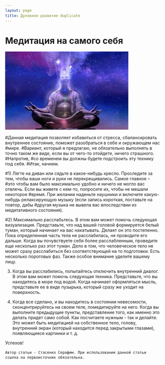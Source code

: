 ```yaml
---
layout: page
title: Духовное развитие duplicate
---
```

# Медитация на самого себя

<img src="/images/slider/default.jpg" alt="alt text" class="pull-left" title="Title" width="400" />

#Данная медитация позволяет избавиться от стресса, сбалансировать внутреннее состояние, поможет разобраться в себе и окружающем нас #мире.
#Вариант, который я предлагаю, не обязательно выполнять в точно таком же виде, если вы от чего-то отойдете, ничего страшного. #Напротив, #со временем вы должны будете подстроить эту технику под себя. 
#Итак, начнем.

#1) Лягте на диван или сядьте в какое-нибудь кресло. Проследите за  тем, чтобы ваши ноги и руки не перекрещивались. Самое главное – #это чтобы вам было максимально удобно и ничего не могло вас отвлечь. Если вы живете с кем-то, попросите их, чтобы не мешали некоторое #время. При желании наденьте наушники и включите какую-нибудь релаксирующую музыку (если запись короткая, поставьте на повтор, дабы #другая музыка не вывела вас впоследствии из медитативного состояния).

#2) Максимально расслабьтесь. В этом вам может помочь следующая визуализация. Представьте, что над вашей головой формируется белый туман, который начинает на вас накатывать. Делает он это постепенно. Пока определенная часть тела не расслабилась, не проводите его дальше. Когда вы почувствуете себя более расслабленным, проведите еще несколько раз этот туман. Дело в том, что человеческое тело не может сразу расслабиться без соответствующей на то подготовки. Есть несколько пороговых фаз. Также особое внимание уделите вашему лицу.

3) Когда вы расслабились, попытайтесь отключить внутренний диалог. В этом вам может помочь следующая техника. Представьте, что вы находитесь в море под водой. Когда начинает оформляться мысль, представьте ее в виде пузырька, который сразу же уходит на поверхность.

4) Когда все сделано, и вы находитесь в состоянии невесомости, сконцентрируйтесь на своем теле, помедитируйте на него. Когда вы выполните предыдущие пункты, представление того, как именно это делать придет само собой. Как посчитаете нужным - так и делайте. Это может быть медитацией на собственное тело, голову, внутренний экран (который находится перед закрытыми глазами), появляющиеся картинки и т. д.

Успехов!

	Автор статьи - Стасенко Серафим. При использовании данной статьи ссылка на первоисточник обязательна.
